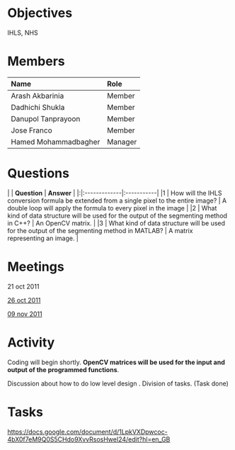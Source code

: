 

# Objectives #
IHLS, NHS


# Members #
| **Name** | **Role** |
|:---------|:---------|
| Arash Akbarinia  | Member |
|Dadhichi Shukla | Member |
|Danupol Tanprayoon | Member |
| Jose Franco | Member |
| Hamed Mohammadbagher | Manager |

# Questions #
| | **Question** | **Answer** |
|:|:-------------|:-----------|
|1 | How will the IHLS conversion formula be extended from a single pixel to the entire image? | A double loop will apply the formula to every pixel in the image  |
|2 | What kind of data structure will be used for the output of the segmenting method in C++? | An OpenCV matrix. |
|3 | What kind of data structure will be used for the output of the segmenting method in MATLAB? | A matrix representing an image.  |

# Meetings #
21 oct 2011


[26 oct 2011](https://docs.google.com/document/d/1whPxIfN1kInsZSScpleYJF4oDXvY3ib8ZwEyjEsrW64/edit?hl=en_GB4)


[09 nov 2011](https://docs.google.com/document/pub?id=1ZU80_x9tRY-0ZZVBlQWjo5vHPlS5EJJhzip6U5pPwlk)
# Activity #
Coding will begin shortly. **OpenCV matrices will be used for the input and output of the programmed functions**.

Discussion about how to do low level design . Division of tasks. (Task done)

# Tasks #
https://docs.google.com/document/d/1LpkVXDpwcoc-4bX0f7eM9Q0S5CHdo9XvvRsosHweI24/edit?hl=en_GB